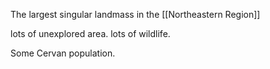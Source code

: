 The largest singular landmass in the [[Northeastern Region]]

lots of unexplored area. lots of wildlife.

Some Cervan population.